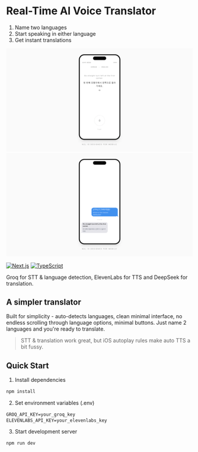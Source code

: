 # Real-Time AI Voice Translator 

1. Name two languages
2. Start speaking in either language
3. Get instant translations

![Translation Interface](./assets/images/0.png)
![Voice Settings](./assets/images/1.png)

[![Next.js](https://img.shields.io/badge/Next.js-14.2.3-black?style=flat&logo=next.js)](https://nextjs.org/)
[![TypeScript](https://img.shields.io/badge/TypeScript-5.0-blue?style=flat&logo=typescript)](https://www.typescriptlang.org/)

Groq for STT & language detection, ElevenLabs for TTS and DeepSeek for translation.

## A simpler translator

Built for simplicity - auto-detects languages, clean minimal interface, no endless scrolling through language options, minimal buttons. Just name 2 languages and you're ready to translate.

> STT & translation work great, but iOS autoplay rules make auto TTS a bit fussy. 

## Quick Start
1. Install dependencies
```bash
npm install
```

2. Set environment variables (.env)
```env
GROQ_API_KEY=your_groq_key
ELEVENLABS_API_KEY=your_elevenlabs_key
```

3. Start development server
```bash
npm run dev
```
